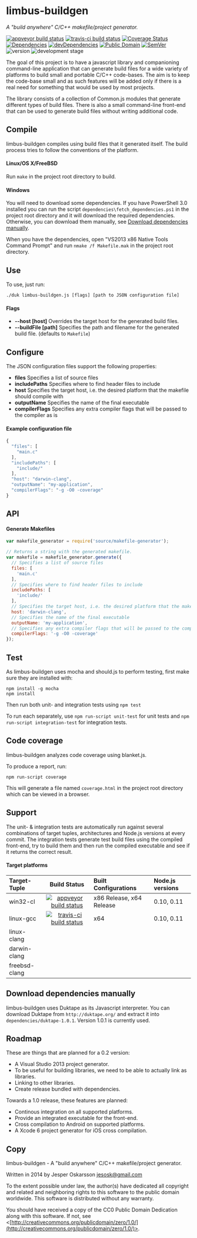 # limbus-buildgen
_A "build anywhere" C/C++ makefile/project generator._

[![appveyor build status](https://ci.appveyor.com/api/projects/status/seltnbq40v7fv4du/branch/master?svg=true)](https://ci.appveyor.com/project/redien/limbus-buildgen/branch/master) [![travis-ci build status](https://travis-ci.org/redien/limbus-buildgen.svg?branch=master)](https://travis-ci.org/redien/limbus-buildgen) [![Coverage Status](https://img.shields.io/coveralls/redien/limbus-buildgen.svg)](https://coveralls.io/r/redien/limbus-buildgen?branch=master) [![Dependencies](https://david-dm.org/redien/limbus-buildgen.svg)](https://david-dm.org/redien/limbus-buildgen) [![devDependencies](https://david-dm.org/redien/limbus-buildgen/dev-status.svg)](https://david-dm.org/redien/limbus-buildgen#info=devDependencies) [![Public Domain](http://img.shields.io/badge/public%20domain%3F-yes-blue.svg)](http://creativecommons.org/publicdomain/zero/1.0/) [![SemVer](http://img.shields.io/badge/SemVer-2.0.0-blue.svg)](http://semver.org/spec/v2.0.0.html) ![version](http://img.shields.io/badge/version-0.1.0-blue.svg) ![development stage](http://img.shields.io/badge/development%20stage-alpha-orange.svg)

The goal of this project is to have a javascript library and companioning command-line application that can generate build files for a wide variety of platforms to build small and portable C/C++ code-bases. The aim is to keep the code-base small and as such features will be added only if there is a real need for something that would be used by most projects.

The library consists of a collection of Common.js modules that generate different types of build files. There is also a small command-line front-end that can be used to generate build files without writing additional code.

## Compile
limbus-buildgen compiles using build files that it generated itself. The build process tries to follow the conventions of the platform.

#### Linux/OS X/FreeBSD
Run `make` in the project root directory to build.

#### Windows
You will need to download some dependencies. If you have PowerShell 3.0 installed you can run the script `dependencies\fetch_dependencies.ps1` in the project root directory and it will download the required dependencies. Otherwise, you can download them manually, see [Download dependencies manually](#download-dependencies-manually).

When you have the dependencies, open "VS2013 x86 Native Tools Command Prompt" and run `nmake /f Makefile.mak` in the project root directory.

## Use
To use, just run:
```
./duk limbus-buildgen.js [flags] [path to JSON configuration file]
```

#### Flags
* **--host [host]** Overrides the target host for the generated build files.
* **--buildFile [path]** Specifies the path and filename for the generated build file. (defaults to `Makefile`)

## Configure
The JSON configuration files support the following properties: 
* **files** Specifies a list of source files
* **includePaths** Specifies where to find header files to include
* **host** Specifies the target host, i.e. the desired platform that the makefile should compile with
* **outputName** Specifies the name of the final executable
* **compilerFlags** Specifies any extra compiler flags that will be passed to the compiler as is

#### Example configuration file
```javascript
{
  "files": [
    "main.c"
  ],
  "includePaths": [
    "include/"
  ],
  "host": "darwin-clang",
  "outputName": "my-application",
  "compilerFlags": "-g -O0 -coverage"
}
```

## API
#### Generate Makefiles
```javascript
var makefile_generator = require('source/makefile-generator');

// Returns a string with the generated makefile.
var makefile = makefile_generator.generate({
  // Specifies a list of source files
  files: [
    'main.c'
  ],
  // Specifies where to find header files to include
  includePaths: [
    'include/'
  ],
  // Specifies the target host, i.e. the desired platform that the makefile should compile with
  host: 'darwin-clang',
  // Specifies the name of the final executable
  outputName: 'my-application',
  // Specifies any extra compiler flags that will be passed to the compiler as is
  compilerFlags: '-g -O0 -coverage'
});
```

## Test
As limbus-buildgen uses mocha and should.js to perform testing, first make sure they are installed with:
```
npm install -g mocha
npm install
```

Then run both unit- and integration tests using `npm test`

To run each separately, use `npm run-script unit-test` for unit tests and `npm run-script integration-test` for integration tests.

## Code coverage
limbus-buildgen analyzes code coverage using blanket.js.

To produce a report, run:
```
npm run-script coverage
```

This will generate a file named `coverage.html` in the project root directory which can be viewed in a browser.

## Support
The unit- & integration tests are automatically run against several combinations of target tuples, architectures and Node.js versions at every commit. The integration tests generate test build files using the compiled front-end, try to build them and then run the compiled executable and see if it returns the correct result.

#### Target platforms
| Target-Tuple  | Build Status | Built Configurations | Node.js versions   |
| :------------ | :----------: | :------------------- | :----------------- |
| win32-cl | [![appveyor build status](https://ci.appveyor.com/api/projects/status/seltnbq40v7fv4du/branch/master?svg=true)](https://ci.appveyor.com/project/redien/limbus-buildgen/branch/master) | x86 Release, x64 Release | 0.10, 0.11 |
| linux-gcc | [![travis-ci build status](https://travis-ci.org/redien/limbus-buildgen.svg?branch=master)](https://travis-ci.org/redien/limbus-buildgen) | x64 | 0.10, 0.11 |
| linux-clang | | | |
| darwin-clang  | | | |
| freebsd-clang | | | |

## Download dependencies manually
limbus-buildgen uses Duktape as its Javascript interpreter. You can download Duktape from `http://duktape.org/` and extract it into `dependencies/duktape-1.0.1`. Version 1.0.1 is currently used.

## Roadmap
These are things that are planned for a 0.2 version:
* A Visual Studio 2013 project generator.
* To be useful for building libraries, we need to be able to actually link as libraries.
* Linking to other libraries.
* Create release bundled with dependencies.

Towards a 1.0 release, these features are planned:
* Continous integration on all supported platforms.
* Provide an integrated executable for the front-end.
* Cross compilation to Android on supported platforms.
* A Xcode 6 project generator for iOS cross compilation.

## Copy
limbus-buildgen - A "build anywhere" C/C++ makefile/project generator.

Written in 2014 by Jesper Oskarsson jesosk@gmail.com

To the extent possible under law, the author(s) have dedicated all copyright
and related and neighboring rights to this software to the public domain worldwide.
This software is distributed without any warranty.

You should have received a copy of the CC0 Public Domain Dedication along with this software.
If not, see <[http://creativecommons.org/publicdomain/zero/1.0/](http://creativecommons.org/publicdomain/zero/1.0/)>.
